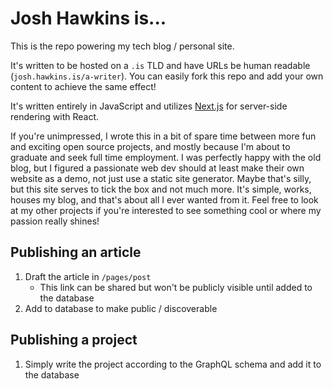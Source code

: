 # Josh Hawkins is...

This is the repo powering my tech blog / personal site.

It's written to be hosted on a `.is` TLD and have URLs be human readable (`josh.hawkins.is/a-writer`). You can easily fork this repo and add your own content to achieve the same effect!

It's written entirely in JavaScript and utilizes [Next.js](https://github.com/zeit/next.js) for server-side rendering with React.

If you're unimpressed, I wrote this in a bit of spare time between more fun and exciting open source projects, and mostly because I'm about to graduate and seek full time employment. I was perfectly happy with the old blog, but I figured a passionate web dev should at least make their own website as a demo, not just use a static site generator. Maybe that's silly, but this site serves to tick the box and not much more. It's simple, works, houses my blog, and that's about all I ever wanted from it. Feel free to look at my other projects if you're interested to see something cool or where my passion really shines!

## Publishing an article

1. Draft the article in `/pages/post`
    - This link can be shared but won't be publicly visible until added to the database
2. Add to database to make public / discoverable

## Publishing a project

1. Simply write the project according to the GraphQL schema and add it to the database
